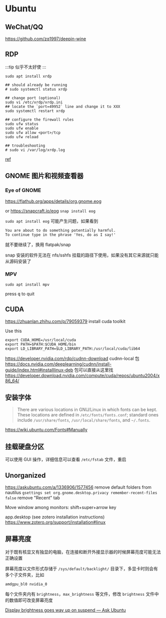 # Ubuntu

## WeChat/QQ

<https://github.com/zq1997/deepin-wine>

## RDP

:::tip
似乎不太好使
:::

```shelldoc
sudo apt install xrdp

## should already be running
# sudo systemctl status xrdp

## change port (optional)
sudo vi /etc/xrdp/xrdp.ini
## locate the `port=49952` line and change it to XXX
sudo systemctl restart xrdp

## configure the firewall rules
sudo ufw status
sudo ufw enable
sudo ufw allow <port>/tcp
sudo ufw reload

## troubleshooting
# sudo vi /var/log/xrdp.log
```

[ref](https://phoenixnap.com/kb/ubuntu-remote-desktop-from-windows)

## GNOME 图片和视频查看器

### Eye of GNOME

https://flathub.org/apps/details/org.gnome.eog

or https://snapcraft.io/eog `snap install eog`

`sudo apt install eog` 可能产生问题，如果看到

```
You are about to do something potentially harmful.
To continue type in the phrase 'Yes, do as I say!'
```

就不要继续了，换用 flatpak/snap

snap 安装的软件无法在 nfs/sshfs 挂载的路径下使用，如果没有其它来源就只能从源码安装了

### **MPV**

`sudo apt install mpv`

press <kbd>q</kbd> to quit

## CUDA

<https://zhuanlan.zhihu.com/p/79059379> install cuda toolkit

Use this

```shell
export CUDA_HOME=/usr/local/cuda
export PATH=$PATH:$CUDA_HOME/bin
export LD_LIBRARY_PATH=$LD_LIBRARY_PATH:/usr/local/cuda/lib64
```

<https://developer.nvidia.com/rdp/cudnn-download> cudnn-local 包
<https://docs.nvidia.com/deeplearning/cudnn/install-guide/index.html#installlinux-deb>
包可以直接从这里找 <https://developer.download.nvidia.com/compute/cuda/repos/ubuntu2004/x86_64/>

## 安装字体

> There are various locations in GNU/Linux in which fonts can be kept. These locations are defined in `/etc/fonts/fonts.conf`; standard ones include `/usr/share/fonts`, `/usr/local/share/fonts`, and `~/.fonts`.

<https://wiki.ubuntu.com/Fonts#Manually>

## 挂载硬盘分区

可以使用 GUI 操作，详细信息可以查看 `/etc/fstab` 文件，重启

## Unorganized

<https://askubuntu.com/a/1336906/1577456> remove default folders from nautilus
`gsettings set org.gnome.desktop.privacy remember-recent-files false` remove "Recent" tab

Move window among monitors: shift+super+arrow key

app.desktop (see zotero installation instructions)
<https://www.zotero.org/support/installation#linux>

## 屏幕亮度

对于既有核显又有独显的电脑，在连接和断开外接显示器的时候屏幕亮度可能无法正确设置

屏幕亮度以文件形式存储于 `/sys/default/backlight/` 目录下，多显卡时则会有多个子文件夹，比如

```
amdgpu_bl0 nvidia_0
```

每个文件夹内有 `brightness`，`max_brightness` 等文件，修改 `brightness` 文件中的数值即可改变屏幕亮度

[Display brightness goes way up on suspend — Ask Ubuntu](https://askubuntu.com/a/1313453/1577456)
